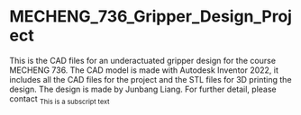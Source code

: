 # MECHENG_736_Gripper_Design_Project

This is the CAD files for an underactuated gripper design for the course MECHENG 736. The CAD model is made with Autodesk Inventor 2022, it includes all the CAD files for the project and the STL files for 3D printing the design. The design is made by Junbang Liang. For further detail, please contact 	<sub>This is a subscript text</sub>
